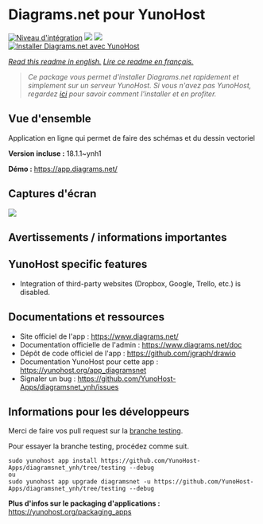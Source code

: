 # Diagrams.net pour YunoHost

[![Niveau d'intégration](https://dash.yunohost.org/integration/diagramsnet.svg)](https://dash.yunohost.org/appci/app/diagramsnet) ![](https://ci-apps.yunohost.org/ci/badges/diagramsnet.status.svg) ![](https://ci-apps.yunohost.org/ci/badges/diagramsnet.maintain.svg)  
[![Installer Diagrams.net avec YunoHost](https://install-app.yunohost.org/install-with-yunohost.svg)](https://install-app.yunohost.org/?app=diagramsnet)

*[Read this readme in english.](./README.md)*
*[Lire ce readme en français.](./README_fr.md)*

> *Ce package vous permet d'installer Diagrams.net rapidement et simplement sur un serveur YunoHost.
Si vous n'avez pas YunoHost, regardez [ici](https://yunohost.org/#/install) pour savoir comment l'installer et en profiter.*

## Vue d'ensemble

Application en ligne qui permet de faire des schémas et du dessin vectoriel

**Version incluse :** 18.1.1~ynh1

**Démo :** https://app.diagrams.net/

## Captures d'écran

![](./doc/screenshots/screenshot.png)

## Avertissements / informations importantes

## YunoHost specific features

* Integration of third-party websites (Dropbox, Google, Trello, etc.) is disabled.

## Documentations et ressources

* Site officiel de l'app : https://www.diagrams.net/
* Documentation officielle de l'admin : https://www.diagrams.net/doc
* Dépôt de code officiel de l'app : https://github.com/jgraph/drawio
* Documentation YunoHost pour cette app : https://yunohost.org/app_diagramsnet
* Signaler un bug : https://github.com/YunoHost-Apps/diagramsnet_ynh/issues

## Informations pour les développeurs

Merci de faire vos pull request sur la [branche testing](https://github.com/YunoHost-Apps/diagramsnet_ynh/tree/testing).

Pour essayer la branche testing, procédez comme suit.
```
sudo yunohost app install https://github.com/YunoHost-Apps/diagramsnet_ynh/tree/testing --debug
ou
sudo yunohost app upgrade diagramsnet -u https://github.com/YunoHost-Apps/diagramsnet_ynh/tree/testing --debug
```

**Plus d'infos sur le packaging d'applications :** https://yunohost.org/packaging_apps